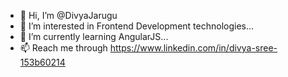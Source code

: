- 👋 Hi, I’m @DivyaJarugu
- 👀 I’m interested in Frontend Development technologies...
- 🌱 I’m currently learning AngularJS...
- 📫 Reach me through https://www.linkedin.com/in/divya-sree-153b60214

<!---
Djarugu/Djarugu is a ✨ special ✨ repository because its `README.md` (this file) appears on your GitHub profile.
You can click the Preview link to take a look at your changes.
--->

